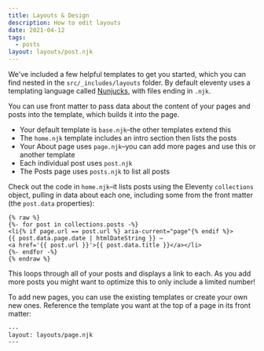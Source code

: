 ```yaml
---
title: Layouts & Design
description: How to edit layouts
date: 2021-04-12
tags:
  - posts
layout: layouts/post.njk
---
```


We've included a few helpful templates to get you started, which you can find nested in the `src/_includes/layouts` folder. By default eleventy uses a templating language called [Nunjucks](https://mozilla.github.io/nunjucks/), with files ending in `.njk`.

You can use front matter to pass data about the content of your pages and posts into the template, which builds it into the page.

* Your default template is `base.njk`–the other templates extend this
* The `home.njk` template includes an intro section then lists the posts
* Your About page uses `page.njk`–you can add more pages and use this or another template
* Each individual post uses `post.njk`
* The Posts page uses `posts.njk` to list all posts

Check out the code in `home.njk`–it lists posts using the Eleventy `collections` object, pulling in data about each one, including some from the front matter (the `post.data` properties):


```
{% raw %}
{%- for post in collections.posts -%}
<li{% if page.url == post.url %} aria-current="page"{% endif %}>
{{ post.data.page.date | htmlDateString }} — 
<a href='{{ post.url }}'>{{ post.data.title }}</a></li>
{%- endfor -%}
{% endraw %}
```

This loops through all of your posts and displays a link to each. As you add more posts you might want to optimize this to only include a limited number!

To add new pages, you can use the existing templates or create your own new ones. Reference the template you want at the top of a page in its front matter:

```
---
layout: layouts/page.njk
---
```
